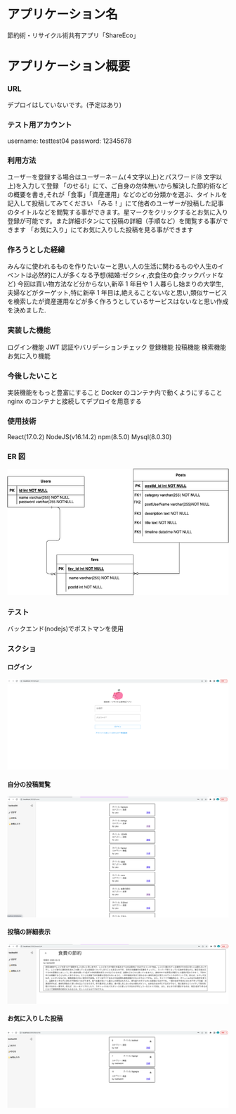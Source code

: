 # アプリケーション名

節約術・リサイクル術共有アプリ「ShareEco」

# アプリケーション概要

### URL

デプロイはしていないです。(予定はあり)

### テスト用アカウント

username: testtest04
password: 12345678

### 利用方法

ユーザーを登録する場合はユーザーネーム(４文字以上)とパスワード(8 文字以上)を入力して登録
「のせる!」にて、ご自身の勿体無いから解決した節約術などの概要を書き,それが「食事」「資産運用」などのどの分類かを選ぶ、タイトルを記入して投稿してみてください
「みる！」にて他者のユーザーが投稿した記事のタイトルなどを閲覧する事ができます。星マークをクリックするとお気に入り登録が可能です。また詳細ボタンにて投稿の詳細（手順など）を閲覧する事ができます
「お気に入り」にてお気に入りした投稿を見る事ができます

### 作ろうとした経緯

みんなに使われるものを作りたいなーと思い,人の生活に関わるものや人生のイベントは必然的に人が多くなる予想(結婚:ゼクシィ,衣食住の食:クックパッドなど)
今回は買い物方法など分からない,新卒 1 年目や 1 人暮らし始まりの大学生,夫婦などがターゲット,特に新卒 1 年目は,絶えることないなと思い,類似サービスを検索したが資産運用などが多く作ろうとしているサービスはないなと思い作成を決めました.

### 実装した機能

ログイン機能
JWT 認証やバリデーションチェック
登録機能
投稿機能
検索機能
お気に入り機能

### 今後したいこと

実装機能をもっと豊富にすること
Docker のコンテナ内で動くようにすること
nginx のコンテナと接続してデプロイを用意する

### 使用技術

React(17.0.2)
NodeJS(v16.14.2)
npm(8.5.0)
Mysql(8.0.30)

### ER 図

![ER](imgs/setuyaku_ER.png)

### テスト

バックエンド(nodejs)でポストマンを使用

### スクショ

#### ログイン

![login](imgs/login.png)

#### 自分の投稿閲覧

![posts](imgs/myposts.png)

#### 投稿の詳細表示

![searched](imgs/searched.png)

#### お気に入りした投稿

![favs](imgs/favs.png)
